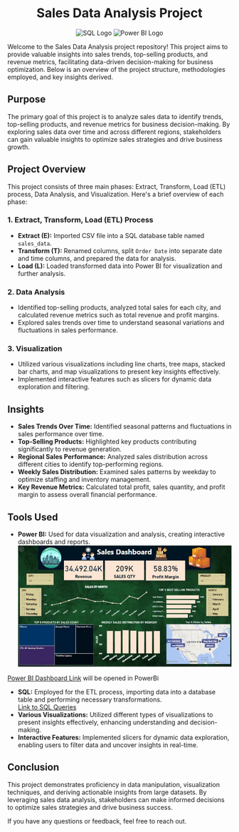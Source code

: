 <H1 align="center"> Sales Data Analysis Project </H1> 
<div align="center">
  <img src="https://github.com/kamakshii22/Sales_Dashboard/blob/main/sql_logo.png" alt="SQL Logo" width="110" height="100">
  <img src="https://powerbi.microsoft.com/pictures/shared/social/social-default-image.png" alt="Power BI Logo" width="110" height="100">
</div>

Welcome to the Sales Data Analysis project repository! This project aims to provide valuable insights into sales trends, top-selling products, and revenue metrics, facilitating data-driven decision-making for business optimization. Below is an overview of the project structure, methodologies employed, and key insights derived.

## Purpose
The primary goal of this project is to analyze sales data to identify trends, top-selling products, and revenue metrics for business decision-making. By exploring sales data over time and across different regions, stakeholders can gain valuable insights to optimize sales strategies and drive business growth.

## Project Overview
This project consists of three main phases: Extract, Transform, Load (ETL) process, Data Analysis, and Visualization. Here's a brief overview of each phase:

### 1. Extract, Transform, Load (ETL) Process
- **Extract (E):** Imported CSV file into a SQL database table named `sales_data`.
- **Transform (T):** Renamed columns, split `Order Date` into separate date and time columns, and prepared the data for analysis.
- **Load (L):** Loaded transformed data into Power BI for visualization and further analysis.

### 2. Data Analysis
- Identified top-selling products, analyzed total sales for each city, and calculated revenue metrics such as total revenue and profit margins.
- Explored sales trends over time to understand seasonal variations and fluctuations in sales performance.

### 3. Visualization
- Utilized various visualizations including line charts, tree maps, stacked bar charts, and map visualizations to present key insights effectively.
- Implemented interactive features such as slicers for dynamic data exploration and filtering.

## Insights
- **Sales Trends Over Time:** Identified seasonal patterns and fluctuations in sales performance over time.
- **Top-Selling Products:** Highlighted key products contributing significantly to revenue generation.
- **Regional Sales Performance:** Analyzed sales distribution across different cities to identify top-performing regions.
- **Weekly Sales Distribution:** Examined sales patterns by weekday to optimize staffing and inventory management.
- **Key Revenue Metrics:** Calculated total profit, sales quantity, and profit margin to assess overall financial performance.

## Tools Used
- **Power BI:** Used for data visualization and analysis, creating interactive dashboards and reports. <br>
  <div >
  <img src="https://github.com/kamakshii22/Sales_Analysis/blob/main/Dashboard%20.jpg" >
</div>

[Power BI Dashboard Link](https://github.com/kamakshii22/Sales_Analysis/blob/main/Sales_Dashboard_.pbix) will be opened in PowerBi<br>
- **SQL:** Employed for the ETL process, importing data into a database table and performing necessary transformations.<br>
  [Link to SQL Queries](https://github.com/kamakshii22/Sales_Analysis/blob/main/SalesSQLQueries.sql)
- **Various Visualizations:** Utilized different types of visualizations to present insights effectively, enhancing understanding and decision-making.
- **Interactive Features:** Implemented slicers for dynamic data exploration, enabling users to filter data and uncover insights in real-time.

## Conclusion
This project demonstrates proficiency in data manipulation, visualization techniques, and deriving actionable insights from large datasets. By leveraging sales data analysis, stakeholders can make informed decisions to optimize sales strategies and drive business success.

If you have any questions or feedback, feel free to reach out.

